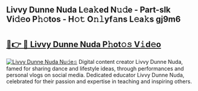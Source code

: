 ## Livvy Dunne Nuda L𝚎a𝚔ed N𝚞𝚍e - Part-slk Vi𝚍𝚎o P𝚑𝚘tos - H𝚘𝚝 O𝚗𝚕yf𝚊ns L𝚎a𝚔s gj9m6

# <h2><a href="http://kfep5k.oniu.top/?m=Livvy+Dunne+Nuda">🔗👉 🔴 Livvy Dunne Nuda P𝚑ot𝚘𝚜 V𝚒d𝚎o</a></h2>

[![Livvy Dunne Nuda Nu𝚍e𝚜](https://i.imgur.com/0qMVB7G.gif)](http://kfep5k.oniu.top/?m=Livvy+Dunne+Nuda)
Digital content creator Livvy Dunne Nuda, famed for sharing dance and lifestyle ideas, through performances and personal vlogs on social media. Dedicated educator Livvy Dunne Nuda, celebrated for their passion and expertise in teaching and inspiring others.  
